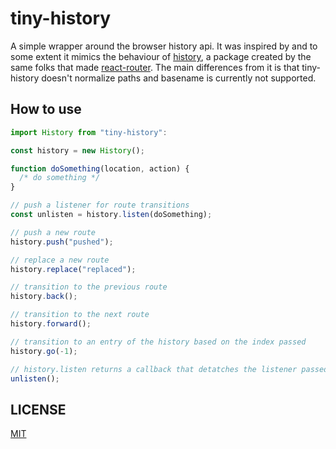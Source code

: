 # tiny-history

A simple wrapper around the browser history api. It was inspired by and to some extent it mimics the behaviour of [history](https://github.com/ReactTraining/history), a package created by the same folks that made [react-router](https://github.com/ReactTraining/react-router). The main differences from it is that tiny-history doesn't normalize paths and basename is currently not supported.

## How to use

```js
import History from "tiny-history":

const history = new History();

function doSomething(location, action) {
  /* do something */
}

// push a listener for route transitions
const unlisten = history.listen(doSomething);

// push a new route
history.push("pushed");

// replace a new route
history.replace("replaced");

// transition to the previous route
history.back();

// transition to the next route
history.forward();

// transition to an entry of the history based on the index passed
history.go(-1);

// history.listen returns a callback that detatches the listener passed
unlisten();
```

## LICENSE
[MIT](https://github.com/malbernaz/tiny-history/blob/master/LICENSE)
